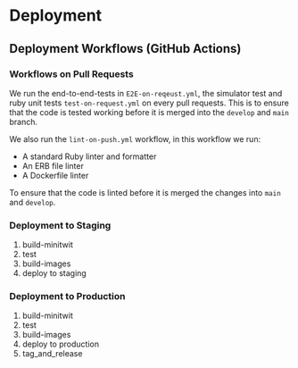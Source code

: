 # Deployment


## Deployment Workflows (GitHub Actions)

### Workflows on Pull Requests

We run the end-to-end-tests in `E2E-on-reqeust.yml`, the simulator test and ruby unit tests `test-on-request.yml` on every pull requests. This is to ensure that the code is tested working before it is merged into the `develop` and `main` branch.

We also run the `lint-on-push.yml` workflow, in this workflow we run:
- A standard Ruby linter and formatter
- An ERB file linter
- A Dockerfile linter

To ensure that the code is linted before it is merged the changes into `main` and `develop`.


### Deployment to Staging 
 
1. build-minitwit
1. test
1. build-images
1. deploy to staging


### Deployment to Production

1. build-minitwit
1. test
1. build-images
1. deploy to production
1. tag_and_release
